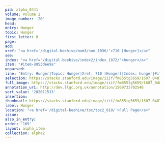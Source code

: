 ```yaml
---
pid: alpha_0441
volume: Volume 2
image_number: '20'
head:
entry: Hunger
topic: Hunger
first_letter: H
page:
add:
xref: "<a href='/digital-beehive/num3/num_1036/'>710 [Hunger]</a>"
see:
index: "<a href='/digital-beehive/index2/index_1872/'>hunger</a>"
item: "#item-8053dee9a"
unparsed:
line: 'Entry: Hunger|Topic: Hunger|Xref: 710 [Hunger]|Index: hunger|#item-8053dee9a'
selection: https://stacks.stanford.edu/image/iiif/fm855tg5659/1607_0487/792,1513,2912,589/full/0/default.jpg
full_image: https://stacks.stanford.edu/image/iiif/fm855tg5659/1607_0487/full/full/0/default.jpg
annotation_uri: http://dev.llgc.org.uk/annotation/1509733702548
sort_value: '202011513'
insertion:
thumbnail: https://stacks.stanford.edu/image/iiif/fm855tg5659/1607_0487/792,1513,600,180/250,/0/default.jpg
label: Hunger
location: "<a href='/digital-beehive/toc/toc2_010/'>Full Page</a>"
issue:
also_in_entry:
order: '169'
layout: alpha_item
collection: alpha2
---
```

